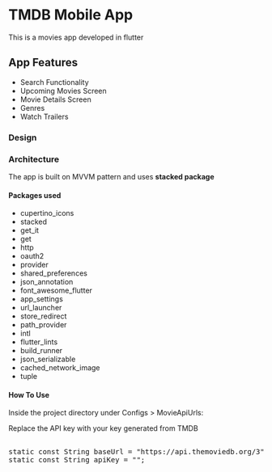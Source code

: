 # TMDB Mobile App

This is a movies app developed in flutter


## App Features
- Search Functionality
- Upcoming Movies Screen
- Movie Details Screen
- Genres
- Watch Trailers

### Design 



### Architecture 

The app is built on MVVM pattern and uses **stacked package**



#### Packages used 

- cupertino_icons
- stacked
- get_it
- get
- http
- oauth2
- provider
- shared_preferences
- json_annotation
- font_awesome_flutter
- app_settings
- url_launcher
- store_redirect
- path_provider
- intl
- flutter_lints
- build_runner
- json_serializable
- cached_network_image
- tuple
  
  

#### How To Use

Inside the project directory under Configs > MovieApiUrls: 

Replace the API key with your key generated from TMDB

<pre>

static const String baseUrl = "https://api.themoviedb.org/3";
static const String apiKey = "<Add your API Key>";

</pre>


 
